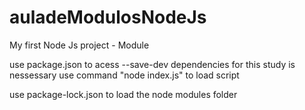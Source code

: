 # auladeModulosNodeJs

My first Node Js project - Module

use package.json to acess --save-dev dependencies
for this study is nessessary use command "node index.js" to load script

use package-lock.json to load the node modules folder
